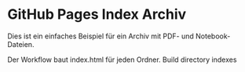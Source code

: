 # GitHub Pages Index Archiv

Dies ist ein einfaches Beispiel für ein Archiv mit PDF- und Notebook-Dateien.

Der Workflow baut index.html für jeden Ordner.
Build directory indexes
